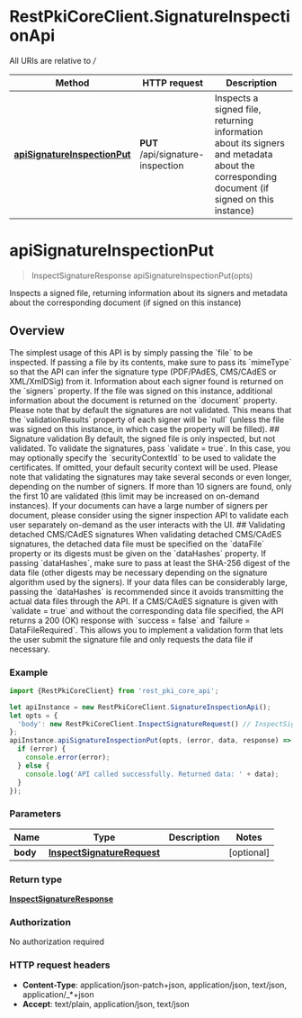 # RestPkiCoreClient.SignatureInspectionApi

All URIs are relative to */*

Method | HTTP request | Description
------------- | ------------- | -------------
[**apiSignatureInspectionPut**](SignatureInspectionApi.md#apiSignatureInspectionPut) | **PUT** /api/signature-inspection | Inspects a signed file, returning information about its signers and metadata about the corresponding document (if signed on this instance)

<a name="apiSignatureInspectionPut"></a>
# **apiSignatureInspectionPut**
> InspectSignatureResponse apiSignatureInspectionPut(opts)

Inspects a signed file, returning information about its signers and metadata about the corresponding document (if signed on this instance)

## Overview    
The simplest usage of this API is by simply passing the &#x60;file&#x60; to be inspected. If passing a file by its contents, make sure to pass its  &#x60;mimeType&#x60; so that the API can infer the signature type (PDF/PAdES, CMS/CAdES or XML/XmlDSig) from it.    Information about each signer found is returned on the &#x60;signers&#x60; property. If the file was signed on this instance, additional information  about the document is returned on the &#x60;document&#x60; property.    Please note that by default the signatures are not validated. This means that the &#x60;validationResults&#x60; property of each signer will be &#x60;null&#x60;  (unless the file was signed on this instance, in which case the property will be filled).    ## Signature validation    By default, the signed file is only inspected, but not validated. To validate the signatures, pass &#x60;validate &#x3D; true&#x60;. In this case, you may  optionally specify the &#x60;securityContextId&#x60; to be used to validate the certificates. If omitted, your default security context will be used.    Please note that validating the signatures may take several seconds or even longer, depending on the number of signers. If more than 10  signers are found, only the first 10 are validated (this limit may be increased on on-demand instances). If your documents can have a large  number of signers per document, please consider using the signer inspection API to validate each user separately on-demand as the user  interacts with the UI.    ## Validating detached CMS/CAdES signatures     When validating detached CMS/CAdES signatures, the detached data file must be specified on the &#x60;dataFile&#x60; property or its digests must be given  on the &#x60;dataHashes&#x60; property. If passing &#x60;dataHashes&#x60;, make sure to pass at least the SHA-256 digest of the data file (other digests may be necessary  depending on the signature algorithm used by the signers). If your data files can be considerably large, passing the &#x60;dataHashes&#x60; is recommended  since it avoids transmitting the actual data files through the API.    If a CMS/CAdES signature is given with &#x60;validate &#x3D; true&#x60; and without the corresponding data file specified, the API returns a 200 (OK) response with  &#x60;success &#x3D; false&#x60; and &#x60;failure &#x3D; DataFileRequired&#x60;. This allows you to implement a validation form that lets the user submit the signature file and only  requests the data file if necessary.

### Example
```javascript
import {RestPkiCoreClient} from 'rest_pki_core_api';

let apiInstance = new RestPkiCoreClient.SignatureInspectionApi();
let opts = { 
  'body': new RestPkiCoreClient.InspectSignatureRequest() // InspectSignatureRequest | 
};
apiInstance.apiSignatureInspectionPut(opts, (error, data, response) => {
  if (error) {
    console.error(error);
  } else {
    console.log('API called successfully. Returned data: ' + data);
  }
});
```

### Parameters

Name | Type | Description  | Notes
------------- | ------------- | ------------- | -------------
 **body** | [**InspectSignatureRequest**](InspectSignatureRequest.md)|  | [optional] 

### Return type

[**InspectSignatureResponse**](InspectSignatureResponse.md)

### Authorization

No authorization required

### HTTP request headers

 - **Content-Type**: application/json-patch+json, application/json, text/json, application/_*+json
 - **Accept**: text/plain, application/json, text/json


